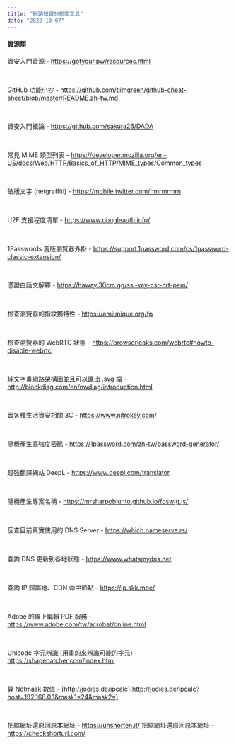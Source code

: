 ```yaml
---
title: "網路知識的相關工具"
date: "2022-10-07"
---
```


#### 資源類

資安入門資源 - https://gotyour.pw/resources.html  

</br>

GitHub 功能小抄 - https://github.com/tiimgreen/github-cheat-sheet/blob/master/README.zh-tw.md  

</br>

資安入門概論 - https://github.com/sakura26/DADA  

</br>

常見 MIME 類型列表 - https://developer.mozilla.org/en-US/docs/Web/HTTP/Basics_of_HTTP/MIME_types/Common_types  

</br>

破版文字 (netgraffiti) - https://mobile.twitter.com/nmrmrmrn  

</br>

U2F 支援程度清單 - https://www.dongleauth.info/  

</br>

1Passwords 舊版瀏覽器外掛 - https://support.1password.com/cs/1password-classic-extension/  

</br>

憑證白話文解釋 - https://haway.30cm.gg/ssl-key-csr-crt-pem/  

</br>

檢查瀏覽器的指紋獨特性 - https://amiunique.org/fp  

</br>

檢查瀏覽器的 WebRTC 狀態 - https://browserleaks.com/webrtc#howto-disable-webrtc  

</br>

純文字畫網路架構圖並且可以匯出 .svg 檔 - http://blockdiag.com/en/nwdiag/introduction.html  

</br>

賣各種生活資安相關 3C - https://www.nitrokey.com/  

</br>

隨機產生高強度密碼 - https://1password.com/zh-tw/password-generator/  

</br>

超強翻譯網站 DeepL - https://www.deepl.com/translator  

</br>

隨機產生專案名稱 - https://mrsharpoblunto.github.io/foswig.js/  

</br>

反查目前真實使用的 DNS Server - https://which.nameserve.rs/  

</br>

查詢 DNS 更新到各地狀態 - https://www.whatsmydns.net  

</br>

查詢 IP 歸屬地、CDN 命中節點 - https://ip.skk.moe/  

</br>

Adobe 的線上編輯 PDF 服務 - https://www.adobe.com/tw/acrobat/online.html  

</br>

Unicode 字元辨識 (用畫的來辨識可能的字元) - https://shapecatcher.com/index.html  

</br>

算 Netmask 數值 - [http://jodies.de/ipcalc](http://jodies.de/ipcalc?host=192.168.0.1&mask1=24&mask2=)  

</br>

把縮網址還原回原本網址 - https://unshorten.it/
把縮網址還原回原本網址 - https://checkshorturl.com/

</br>

